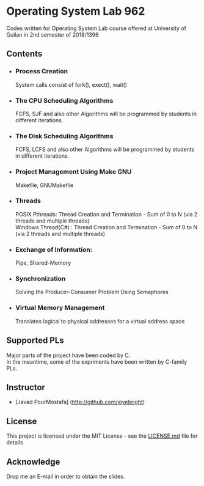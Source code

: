 # Operating System Lab 962
Codes written for Operating System Lab course offered at University of Guilan in 2nd semester of 2018/1396

## Contents

* ### Process Creation
  System calls consist of fork(), exect(), wait()

* ### The CPU Scheduling Algorithms
  FCFS, SJF and also other Algorithms will be programmed by students in different iterations.

* ### The Disk Scheduling Algorithms
  FCFS, LCFS and also other Algorithms will be programmed by students in different iterations.

* ### Project Management Using Make GNU
  Makefile, GNUMakefile

* ### Threads
  POSIX Pthreads: Thread Creation and Termination - Sum of 0 to N (via 2 threads and multiple threads)<br>
  Windows Thread(C#) : Thread Creation and Termination - Sum of 0 to N (via 2 threads and multiple threads)

* ### Exchange of Information:
  Pipe, Shared-Memory

* ### Synchronization
  Solving the Producer-Consumer Problem Using Semaphores<br>
  
* ### Virtual Memory Management
  Translates logical to physical addresses for a virtual address space
  
## Supported PLs
Major parts of the project have been coded by C.<br>
In the meantime, some of the expriments have been written by C-family PLs.

## Instructor
* [Javad PourMostafa] (http://github.com/joyebright)

## License

This project is licensed under the MIT License - see the [LICENSE.md](LICENSE.md) file for details

## Acknowledge

Drop me an E-mail in order to obtain the slides.
